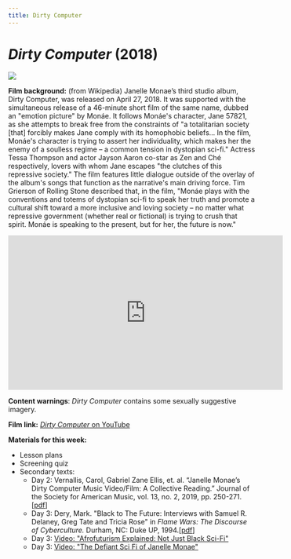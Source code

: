 ```yaml
---
title: Dirty Computer
---
```

# *Dirty Computer* (2018)

<a href="https://m.media-amazon.com/images/M/MV5BMDMzM2FjM2QtYjE3Ni00MzhhLWFmN2QtNjA3YTExODM3NmM1XkEyXkFqcGdeQXVyNDYwODI4MDM@._V1_.jpg"><img src="https://m.media-amazon.com/images/M/MV5BMDMzM2FjM2QtYjE3Ni00MzhhLWFmN2QtNjA3YTExODM3NmM1XkEyXkFqcGdeQXVyNDYwODI4MDM@._V1_.jpg" class="poster"></a>

**Film background:**
(from Wikipedia) Janelle Monae’s third studio album, Dirty Computer, was released on April 27, 2018. It was supported with the simultaneous release of a 46-minute short film of the same name, dubbed an "emotion picture" by Monáe. It follows Monáe's character, Jane 57821, as she attempts to break free from the constraints of "a totalitarian society [that] forcibly makes Jane comply with its homophobic beliefs... In the film, Monáe's character is trying to assert her individuality, which makes her the enemy of a soulless regime – a common tension in dystopian sci-fi." Actress Tessa Thompson and actor Jayson Aaron co-star as Zen and Ché respectively, lovers with whom Jane escapes "the clutches of this repressive society." The film features little dialogue outside of the overlay of the album's songs that function as the narrative's main driving force. Tim Grierson of Rolling Stone described that, in the film, "Monáe plays with the conventions and totems of dystopian sci-fi to speak her truth and promote a cultural shift toward a more inclusive and loving society – no matter what repressive government (whether real or fictional) is trying to crush that spirit. Monáe is speaking to the present, but for her, the future is now."


<iframe width="560" height="315" src="https://www.youtube.com/embed/A9k89DYdHKQ" frameborder="0" allow="accelerometer; autoplay; clipboard-write; encrypted-media; gyroscope; picture-in-picture" allowfullscreen></iframe>


**Content warnings**: *Dirty Computer* contains some sexually suggestive imagery.

**Film link:** [*Dirty Computer* on YouTube](https://www.youtube.com/watch?v=jdH2Sy-BlNE)

**Materials for this week:**

* Lesson plans
* Screening quiz
* Secondary texts:
    * Day 2: Vernallis, Carol, Gabriel Zane Ellis, et. al. “Janelle Monae’s Dirty Computer Music Video/Film: A Collective Reading.” Journal of the Society for American Music, vol. 13, no. 2, 2019, pp. 250-271.[<a href="/modules/unit 4: queer utopias/Dirty Computer A Collective Reading.pdf" download>pdf</a>]
    * Day 3: Dery, Mark. "Black to The Future: Interviews with Samuel R. Delaney, Greg Tate and Tricia Rose" in *Flame Wars: The Discourse of Cyberculture.* Durham, NC: Duke UP, 1994.[<a href="/modules/unit 4: queer utopias/Black to the Future.pdf" download>pdf</a>]
    * Day 3: [Video: "Afrofuturism Explained: Not Just Black Sci-Fi"](https://www.youtube.com/watch?v=154XnA1xcis)
    * Day 3: [Video: "The Defiant Sci Fi of Janelle Monae"](https://www.youtube.com/watch?v=jdylle_hPgQ)
